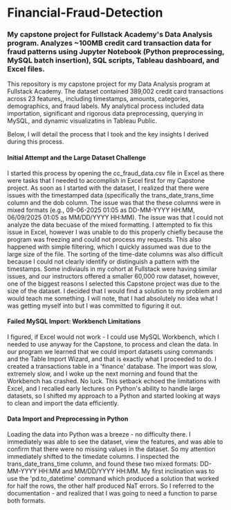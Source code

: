 # Financial-Fraud-Detection
### My capstone project for Fullstack Academy's Data Analysis program. Analyzes ~100MB credit card transaction data for fraud patterns using Jupyter Notebook (Python preprocessing, MySQL batch insertion), SQL scripts, Tableau dashboard, and Excel files.

This repository is my capstone project for my Data Analysis program at Fullstack Academy. The dataset contained 389,002 credit card transactions across 23 features,, including timestamps, amounts, categories, demographics, and fraud labels. My analytical process included data importation, significant and rigorous data preprocessing, querying in MySQL, and dynamic visualizatins in Tableau Public. 

Below, I will detail the process that I took and the key insights I derived during this process.

#### Initial Attempt and the Large Dataset Challenge
I started this process by opening the cc_fraud_data.csv file in Excel as there were tasks that I needed to accomplish in Excel first for my Capstone project. As soon as I started with the dataset, I realized that there were issues with the timestamped data (specifically the trans_date_trans_time column and the dob column. The issue was that the these columns were in mixed formats (e.g., 09-06-2025 01:05 as DD-MM-YYYY HH:MM, 06/09/2025 01:05 as MM/DD/YYYY HH:MM). The issue was that I could not analyze the data becuase of the mixed formatting. I attempted to fix this issue in Excel, however I was unable to do this properly chiefly because the program was freezing and could not process my requests. This also happened with simple filtering, which I quickly assumed was due to the large size of the file. The sorting of the time-date columns was also difficult because I could not clearly identify or distinguish a pattern with the timestamps. Some indiviauls in my cohort at Fullstack were having similar issues, and our instructors offered a smaller 60,000 row dataset, however, one of the biggest reasons I selected this Capstone project was due to the size of the dataset. I decided that I would find a solution to my problem and would teach me something. I will note, that I had absolutely no idea what I was getting myself into but I was committed to figuring it out. 

#### Failed MySQL Import: Workbench Limitations
I figured, if Excel would not work - I could use MySQL Workbench, which I needed to use anyway for the Capstone, to process and clean the data. In our program we learned that we could import datasets using commands and the Table Import Wizard, and that is exactly what I proceeded to do. I created a transactions table in a 'finance' database. The import was slow, extremely slow, and I woke up the next morning and found that the Workbench has crashed. No luck. This setback echoed the limitations with Excel, and I recalled early lectures on Python's ability to handle large datasets, so I shifted my approach to a Python and started looking at ways to clean and import the data efficiently. 

#### Data Import and Preprocessing in Python 
Loading the data into Python was a breeze - no difficulty there. I immediately was able to see the dataset, view the features, and was able to confirm that there were no missing values in the dataset. So my attention immediately shifted to the timedate columns. I inspected the trans_date_trans_time column, and found these two mixed formats: DD-MM-YYYY HH:MM and MM/DD/YYYY HH:MM. My first inclination was to use the 'pd.to_datetime' command which produced a solution that worked for half the rows, the other half produced NaT errors. So I referred to the documentation - and realized that I was going to need a function to parse both formats. 

    
